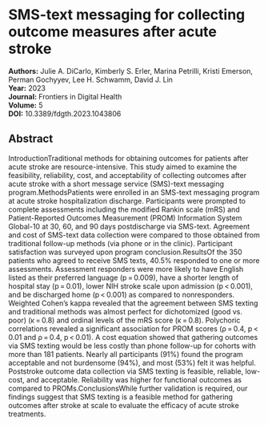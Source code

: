 # SMS-text messaging for collecting outcome measures after acute stroke

**Authors:** Julie A. DiCarlo, Kimberly S. Erler, Marina Petrilli, Kristi Emerson, Perman Gochyyev, Lee H. Schwamm, David J. Lin  
**Year:** 2023  
**Journal:** Frontiers in Digital Health  
**Volume:** 5  
**DOI:** 10.3389/fdgth.2023.1043806  

## Abstract
IntroductionTraditional methods for obtaining outcomes for patients after acute stroke are resource-intensive. This study aimed to examine the feasibility, reliability, cost, and acceptability of collecting outcomes after acute stroke with a short message service (SMS)-text messaging program.MethodsPatients were enrolled in an SMS-text messaging program at acute stroke hospitalization discharge. Participants were prompted to complete assessments including the modified Rankin scale (mRS) and Patient-Reported Outcomes Measurement (PROM) Information System Global-10 at 30, 60, and 90 days postdischarge via SMS-text. Agreement and cost of SMS-text data collection were compared to those obtained from traditional follow-up methods (via phone or in the clinic). Participant satisfaction was surveyed upon program conclusion.ResultsOf the 350 patients who agreed to receive SMS texts, 40.5% responded to one or more assessments. Assessment responders were more likely to have English listed as their preferred language (p = 0.009), have a shorter length of hospital stay (p = 0.01), lower NIH stroke scale upon admission (p &lt; 0.001), and be discharged home (p &lt; 0.001) as compared to nonresponders. Weighted Cohen’s kappa revealed that the agreement between SMS texting and traditional methods was almost perfect for dichotomized (good vs. poor) (κ = 0.8) and ordinal levels of the mRS score (κ = 0.8). Polychoric correlations revealed a significant association for PROM scores (ρ = 0.4, p &lt; 0.01 and ρ = 0.4, p &lt; 0.01). A cost equation showed that gathering outcomes via SMS texting would be less costly than phone follow-up for cohorts with more than 181 patients. Nearly all participants (91%) found the program acceptable and not burdensome (94%), and most (53%) felt it was helpful. Poststroke outcome data collection via SMS texting is feasible, reliable, low-cost, and acceptable. Reliability was higher for functional outcomes as compared to PROMs.ConclusionsWhile further validation is required, our findings suggest that SMS texting is a feasible method for gathering outcomes after stroke at scale to evaluate the efficacy of acute stroke treatments.

